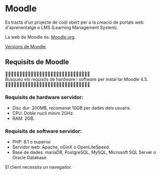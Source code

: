# Moodle 

Es tracta d'un projecte de codi obert per a la creació de portals web d'aprenentatge o LMS (Learning Management System).

La web de Moodle és: [Moodle.org](https://moodle.org/).

[Versions de Moodle](https://moodledev.io/general/releases).

## Requisits de Moodle

🔎🔎🔎🔎🔎🔎🔎🔎🔎🔎🔎🔎🔎🔎🔎🔎🔎🔎🔎🔎🔎🔎🔎🔎🔎🔎🔎🔎🔎🔎<br>
Busqueu els requisits de hardware i software per instal·lar Moodle 4.5.<br>
🔎🔎🔎🔎🔎🔎🔎🔎🔎🔎🔎🔎🔎🔎🔎🔎🔎🔎🔎🔎🔎🔎🔎🔎🔎🔎🔎🔎🔎🔎


### Requisits de hardware servidor:

- Disc dur: 200MB, recomanat 10GB per dades dels usuaris. 
- CPU: Doble nucli mínim 2GHz. 
- RAM: 2GB.

### Requisits de software servidor:

- PHP: 8.1 o superior
- Servidor web: Apache, nGinX o OpenLiteSpeed.
- Base de dades: mariaDB, PostgreSQL, MySQL, Microsoft SQL Server o Oracle Database

El client necessita un navegador.
 

